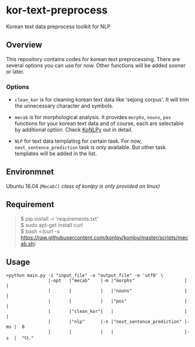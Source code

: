 # kor-text-preprocess
Korean text data preprocess toolkit for NLP

## Overview
This repository contains codes for korean text preprocessing. There are several options you can use for now. Other functions will be added sooner or later.

### Options
* `clean_kor` is for cleaning korean text data like 'sejong corpus'. It will trim the unnecessary character and symbols.

* `mecab` is for morphological analysis. It provides `morphs`, `nouns`, `pos` functions for your korean text data and of course, each are selectable by additional option.
Check [KoNLPy](http://konlpy.org/en/latest/) out in detail.

* `NLP` for text data templating for certain task. For now, `next_sentence_prediction` task is only available. But other task templates will be added in the list.

## Environmnet
Ubuntu 16.04 _(`Mecab()` class of konlpy is only provided on linux)_

## Requirement
> $ pip install -r 'requirements.txt' <br>
> $ sudo apt-get install curl <br>
> $ bash <(curl -s https://raw.githubusercontent.com/konlpy/konlpy/master/scripts/mecab.sh)

## Usage
```
>python main.py -i "input_file" -o "output_file" -e 'utf8' \
                |-opt   |"mecab"    |-m |"morphs"                   |    |
                |       |           |   |"nouns"                    |    |
                |       |           |   |"pos"                      |    |
                |       |"clean_kor"|   |                           |    |
                |       |"nlp"      |-n |"next_sentence_prediction" |-ms |  0
                |       |           |   |                           |-s  |  "다."
```                                                            

